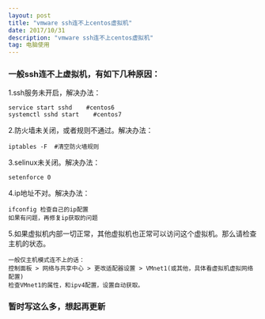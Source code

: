 ```yaml
---
layout: post
title: "vmware ssh连不上centos虚拟机"
date: 2017/10/31
description: "vmware ssh连不上centos虚拟机"
tag: 电脑使用
--- 
```


### 一般ssh连不上虚拟机，有如下几种原因： ###

1.ssh服务未开启，解决办法：

	service start sshd    #centos6
	systemctl sshd start   	#centos7

2.防火墙未关闭，或者规则不通过。解决办法：

	iptables -F  #清空防火墙规则

3.selinux未关闭。解决办法：
	
	setenforce 0

4.ip地址不对。解决办法：

	ifconfig 检查自己的ip配置
	如果有问题，再修复ip获取的问题

5.如果虚拟机内部一切正常，其他虚拟机也正常可以访问这个虚拟机。那么请检查主机的状态。

	一般仅主机模式连不上的话：
	控制面板 > 网络与共享中心 > 更改适配器设置 > VMnet1(或其他，具体看虚拟机虚拟网络配置)
	检查VMnet1的属性，和ipv4配置，设置自动获取。
	
### 暂时写这么多，想起再更新 ###